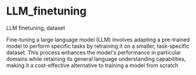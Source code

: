# LLM_finetuning
LLM finetuning, dataset


Fine-tuning a large language model (LLM) involves adapting a pre-trained model to perform specific tasks by retraining it on a smaller, task-specific dataset. This process enhances the model's performance in particular domains while retaining its general language understanding capabilities, making it a cost-effective alternative to training a model from scratch
